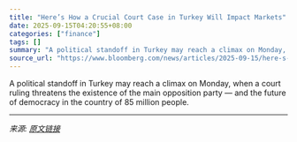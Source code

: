 ```yaml
---
title: "Here’s How a Crucial Court Case in Turkey Will Impact Markets"
date: 2025-09-15T04:20:55+08:00
categories: ["finance"]
tags: []
summary: "A political standoff in Turkey may reach a climax on Monday, when a court ruling threatens the existence of the main opposition party &mdash; and the future of democracy in the country of 85 million p"
source_url: "https://www.bloomberg.com/news/articles/2025-09-15/here-s-how-a-crucial-court-case-in-turkey-will-impact-markets"
---
```


A political standoff in Turkey may reach a climax on Monday, when a court ruling threatens the existence of the main opposition party &mdash; and the future of democracy in the country of 85 million people.

---

*来源: [原文链接](https://www.bloomberg.com/news/articles/2025-09-15/here-s-how-a-crucial-court-case-in-turkey-will-impact-markets)*
